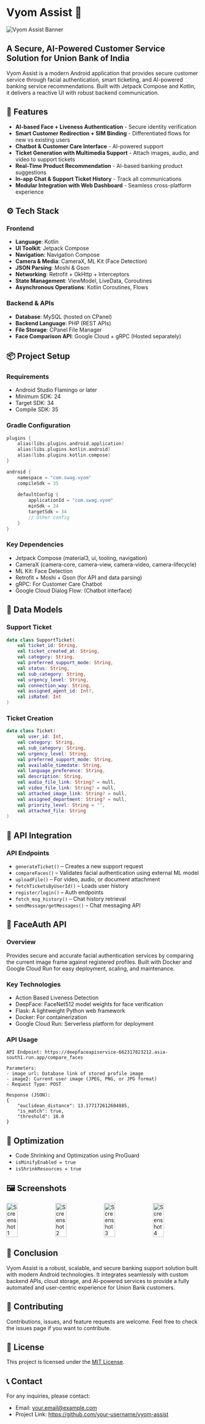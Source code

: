 # Vyom Assist 📱

![Vyom Assist Banner](app/src/main/res/drawable/logo.png)

## A Secure, AI-Powered Customer Service Solution for Union Bank of India

Vyom Assist is a modern Android application that provides secure customer service through facial authentication, smart ticketing, and AI-powered banking service recommendations. Built with Jetpack Compose and Kotlin, it delivers a reactive UI with robust backend communication.

## 🚀 Features

- **AI-based Face + Liveness Authentication** - Secure identity verification
- **Smart Customer Redirection + SIM Binding** - Differentiated flows for new vs existing users
- **Chatbot & Customer Care Interface** - AI-powered support
- **Ticket Generation with Multimedia Support** - Attach images, audio, and video to support tickets
- **Real-Time Product Recommendation** - AI-based banking product suggestions
- **In-app Chat & Support Ticket History** - Track all communications
- **Modular Integration with Web Dashboard** - Seamless cross-platform experience

## ⚙️ Tech Stack

### Frontend
- **Language**: Kotlin
- **UI Toolkit**: Jetpack Compose
- **Navigation**: Navigation Compose
- **Camera & Media**: CameraX, ML Kit (Face Detection)
- **JSON Parsing**: Moshi & Gson
- **Networking**: Retrofit + OkHttp + Interceptors
- **State Management**: ViewModel, LiveData, Coroutines
- **Asynchronous Operations**: Kotlin Coroutines, Flows

### Backend & APIs
- **Database**: MySQL (hosted on CPanel)
- **Backend Language**: PHP (REST APIs)
- **File Storage**: CPanel File Manager
- **Face Comparison API**: Google Cloud + gRPC (Hosted separately)

## 📦 Project Setup

### Requirements
- Android Studio Flamingo or later
- Minimum SDK: 24
- Target SDK: 34
- Compile SDK: 35

### Gradle Configuration
```kotlin
plugins {
    alias(libs.plugins.android.application)
    alias(libs.plugins.kotlin.android)
    alias(libs.plugins.kotlin.compose)
}

android {
    namespace = "com.swag.vyom"
    compileSdk = 35
    
    defaultConfig {
        applicationId = "com.swag.vyom"
        minSdk = 24
        targetSdk = 34
        // Other config
    }
}
```

### Key Dependencies
- Jetpack Compose (material3, ui, tooling, navigation)
- CameraX (camera-core, camera-view, camera-video, camera-lifecycle)
- ML Kit: Face Detection
- Retrofit + Moshi + Gson (for API and data parsing)
- gRPC: For Customer Care Chatbot
- Google Cloud Dialog Flow: (Chatbot interface)

## 📂 Data Models


### Support Ticket
```kotlin
data class SupportTicket(
    val ticket_id: String,
    val ticket_created_at: String,
    val category: String,
    val preferred_support_mode: String,
    val status: String,
    val sub_category: String,
    val urgency_level: String,
    val connection_way: String,
    val assigned_agent_id: Int?,
    val isRated: Int
)
```

### Ticket Creation
```kotlin
data class Ticket(
    val user_id: Int,
    val category: String,
    val sub_category: String,
    val urgency_level: String,
    val preferred_support_mode: String,
    val available_timedate: String,
    val language_preference: String,
    val description: String,
    val audio_file_link: String? = null,
    val video_file_link: String? = null,
    val attached_image_link: String? = null,
    val assigned_department: String? = null,
    val priority_level: String = "",
    val attached_file: String
)
```

## 🔌 API Integration


### API Endpoints
- `generateTicket()` – Creates a new support request
- `compareFaces()` – Validates facial authentication using external ML model
- `uploadFile()` – For video, audio, or document attachment
- `fetchTicketsByUserId()` – Loads user history
- `register/login()` – Auth endpoints
- `fetch_msg_history()` – Chat history retrieval
- `sendMessage/getMessages()` – Chat messaging API

## 🤖 FaceAuth API



### Overview
Provides secure and accurate facial authentication services by comparing the current image frame against registered profiles. Built with Docker and Google Cloud Run for easy deployment, scaling, and maintenance.

### Key Technologies
- Action Based Liveness Detection
- DeepFace: FaceNet512 model weights for face verification
- Flask: A lightweight Python web framework
- Docker: For containerization
- Google Cloud Run: Serverless platform for deployment

### API Usage
```
API Endpoint: https://deepfaceapiservice-662317823212.asia-south1.run.app/compare_faces

Parameters:
- image_url: Database link of stored profile image
- image2: Current user image (JPEG, PNG, or JPG format)
- Request Type: POST

Response (JSON):
{
    "euclidean_distance": 13.177172612604885,
    "is_match": true,
    "threshold": 18.0
}
```

## 🧪 Optimization

- Code Shrinking and Optimization using ProGuard
- `isMinifyEnabled = true`
- `isShrinkResources = true`

## 🖼️ Screenshots

<div style="display: flex; justify-content: space-between;">
  <img src="app/src/main/assets/Screenshot_20250410_213124.jpg" width="24%" alt="Screenshot 1" />
  <img src="app/src/main/assets/Screenshot_20250410_213138.jpg" width="24%" alt="Screenshot 2" />
  <img src="app/src/main/assets/Screenshot_20250410_213144.jpg" width="24%" alt="Screenshot 3" />
  <img src="app/src/main/assets/Screenshot_20250410_213153.jpg" width="24%" alt="Screenshot 4" />
</div>



## 📍 Conclusion

Vyom Assist is a robust, scalable, and secure banking support solution built with modern Android technologies. It integrates seamlessly with custom backend APIs, cloud storage, and AI-powered services to provide a fully automated and user-centric experience for Union Bank customers.

## 🤝 Contributing

Contributions, issues, and feature requests are welcome. Feel free to check the issues page if you want to contribute.

## 📄 License

This project is licensed under the [MIT License](LICENSE).

## 📞 Contact

For any inquiries, please contact:
- Email: your.email@example.com
- Project Link: https://github.com/your-username/vyom-assist
